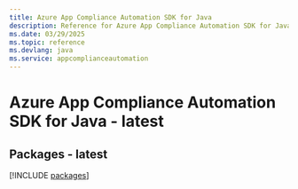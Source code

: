 ```yaml
---
title: Azure App Compliance Automation SDK for Java
description: Reference for Azure App Compliance Automation SDK for Java
ms.date: 03/29/2025
ms.topic: reference
ms.devlang: java
ms.service: appcomplianceautomation
---
```

# Azure App Compliance Automation SDK for Java - latest
## Packages - latest
[!INCLUDE [packages](app-compliance-automation-index.md)]